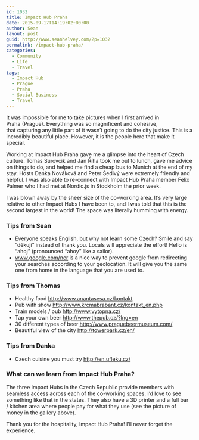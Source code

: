 ```yaml
---
id: 1032
title: Impact Hub Praha
date: 2015-09-17T14:19:02+00:00
author: Sean
layout: post
guid: http://www.seanhelvey.com/?p=1032
permalink: /impact-hub-praha/
categories:
  - Community
  - Life
  - Travel
tags:
  - Impact Hub
  - Prague
  - Praha
  - Social Business
  - Travel
---
```

It was impossible for me to take pictures when I first arrived in Praha (Prague). Everything was so magnificent and cohesive, that capturing any little part of it wasn&#8217;t going to do the city justice. This is a incredibly beautiful place. However, it is the people here that make it special.

Working at Impact Hub Praha gave me a glimpse into the heart of Czech culture. Tomas Surovcik and Jan Říha took me out to lunch, gave me advice on things to do, and helped me find a cheap bus to Munich at the end of my stay. Hosts Danka Nováková and Peter Šedivý were extremely friendly and helpful. I was also able to re-connect with Impact Hub Praha member Felix Palmer who I had met at Nordic.js in Stockholm the prior week.

I was blown away by the sheer size of the co-working area. It&#8217;s very large relative to other Impact Hubs I have been to, and I was told that this is the second largest in the world! The space was literally humming with energy.

### Tips from Sean

  * Everyone speaks English, but why not learn some Czech? Smile and say &#8220;děkuji&#8221; instead of thank you. Locals will appreciate the effort! Hello is &#8220;ahoj&#8221; (pronounced &#8220;ahoy&#8221; like a sailor).
  * <a href="http://www.google.com/ncr" target="_blank">www.google.com/ncr</a> is a nice way to prevent google from redirecting your searches according to your geolocation. It will give you the same one from home in the language that you are used to.

### Tips from Thomas

  * Healthy food <a href="http://www.anantasesa.cz/kontakt" target="_blank">http://www.anantasesa.cz/kontakt</a>
  * Pub with show <a href="http://www.krcmabrabant.cz/kontakt_en.php" target="_blank">http://www.krcmabrabant.cz/kontakt_en.php</a>
  * Train models / pub <a href="http://www.vytopna.cz/" target="_blank">http://www.vytopna.cz/</a>
  * Tap your own beer <a href="http://www.thepub.cz/?lng=en" target="_blank">http://www.thepub.cz/?lng=en</a>
  * 30 different types of beer <a href="http://www.praguebeermuseum.com/" target="_blank">http://www.praguebeermuseum.com/</a>
  * Beautiful view of the city <a href="http://towerpark.cz/en/" target="_blank">http://towerpark.cz/en/</a>

### Tips from Danka

  * Czech cuisine you must try <a href="http://en.ufleku.cz/" target="_blank">http://en.ufleku.cz/</a>

### What can we learn from Impact Hub Praha?

The three Impact Hubs in the Czech Republic provide members with seamless access across each of the co-working spaces. I&#8217;d love to see something like that in the states. They also have a 3D printer and a full bar / kitchen area where people pay for what they use (see the picture of money in the gallery above).

Thank you for the hospitality, Impact Hub Praha! I&#8217;ll never forget the experience.